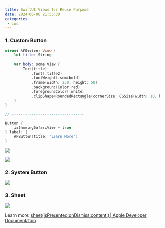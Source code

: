 ```yaml
---
title: SwiftUI Views for Reuse Purpose
date: 2024-06-06 21:55:30
categories:
 - ios
---
```


### 1. Custom Button 

```swift
struct AFButton: View {
    let title: String
    
    var body: some View {
        Text(title)
            .font(.title2)
            .fontWeight(.semibold)
            .frame(width: 250, height: 50)
            .background(Color.red)
            .foregroundColor(.white)
            .clipShape(RoundedRectangle(cornerSize: CGSize(width: 10, height: 10)))
    }
}

// ---------------------------------

Button {
    isShowingSafariView = true
} label: {
    AFButton(title: "Learn More")
}
```

![](https://pub-2a6758f3b2d64ef5bb71ba1601101d35.r2.dev/blogs/2024/06/0ae5d310c2858d87849da41815dcdf22.jpg)

![](https://pub-2a6758f3b2d64ef5bb71ba1601101d35.r2.dev/blogs/2024/06/9c65f6e30f91557aafbd388f268c4bea.jpg)

### 2. System Button

![](https://pub-2a6758f3b2d64ef5bb71ba1601101d35.r2.dev/blogs/2024/06/793f52e618bd81d76dd8d2c3e2aa8345.jpg)

### 3. Sheet

![](https://pub-2a6758f3b2d64ef5bb71ba1601101d35.r2.dev/blogs/2024/06/2499a584512d308df3ef3d8080cc3651.jpg)

Learn more: [sheet(isPresented:onDismiss:content:) | Apple Developer Documentation](https://developer.apple.com/documentation/swiftui/view/sheet(ispresented:ondismiss:content:))







